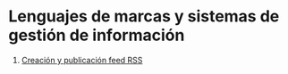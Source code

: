 # Lenguajes de marcas y sistemas de gestión de información


1. [Creación y publicación feed RSS](./feed.xml)
